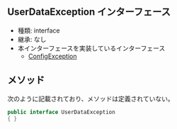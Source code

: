 ## UserDataException インターフェース

* 種類: interface
* 継承: なし
* 本インターフェースを実装しているインターフェース
  * [ConfigException](ConfigException.java.md)

## メソッド

次のように記載されており、メソッドは定義されていない。

```java
public interface UserDataException
{ }
```

